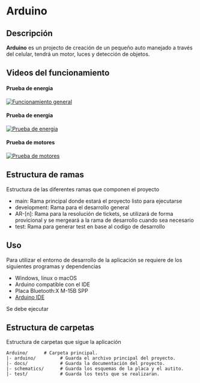 # Arduino

## Descripción
**Arduino** es un projecto de creación de un pequeño auto manejado a través del celular, tendrá un motor, luces y detección de objetos. 

## Videos del funcionamiento

#### Prueba de energia
[![Funcionamiento general](https://i9.ytimg.com/vi_webp/s7uqO6EEBAY/mq2.webp?sqp=CMDg2KMG-oaymwEmCMACELQB8quKqQMa8AEB-AH-BIAC8AKKAgwIABABGGUgZShlMA8%3D&rs=AOn4CLBgvg7F-ql9e2XJHFBT4np2MJNooA&retry=3)](https://www.youtube.com/shorts/lUuYXvtRW9M)

#### Prueba de energia
[![Prueba de energia](https://i9.ytimg.com/vi_webp/lUuYXvtRW9M/mq2.webp?sqp=CMDg2KMG-oaymwEoCMACELQB8quKqQMcGADwAQH4AYwCgALgA4oCDAgAEAEYZSBLKD0wDw==&rs=AOn4CLC7gGx8If68-FQRKDPEvqcgy_VW8w)](https://www.youtube.com/shorts/lUuYXvtRW9M)

#### Prueba de motores
[![Prueba de motores](https://i9.ytimg.com/vi_webp/Max0B-2PMMs/mq2.webp?sqp=CMDg2KMG-oaymwEoCMACELQB8quKqQMcGADwAQH4AYwCgALgA4oCDAgAEAEYYSBhKGEwDw==&rs=AOn4CLBJB_zxI-vWZ1DZyuggQ60pdG0XMA)](https://www.youtube.com/shorts/Max0B-2PMMs)

## Estructura de ramas
Estructura de las diferentes ramas que componen el proyecto

 - main: Rama principal donde estará el proyecto listo para ejecutarse 
 - development: Rama para el desarrollo general
 - AR-[n]: Rama para la resolución de tickets, se utilizará de forma provicional y se mergeará a la rama de desarrollo cuando sea necesario
 - test: Rama para generar test en base al codigo de desarrollo

## Uso
Para utilizar el entorno de desarrollo de la aplicación se requiere de los siguientes programas y dependencias

- Windows, linux o macOS
- Arduino compatible con el IDE
- Placa Bluetooth:X M-15B SPP
- [Arduino IDE](https://www.arduino.cc/en/software)

Se debe ejecutar 

## Estructura de carpetas
Estructura de carpetas que sigue la aplicación
```
Arduino/      # Carpeta principal.
|- arduino/         # Guarda el archivo principal del proyecto.
|- docs/            # Guarda la documentación del proyecto.
|- schematics/      # Guarda los esquemas de la placa y el autito.
|- test/            # Guarda los tests que se realizaran.
```

